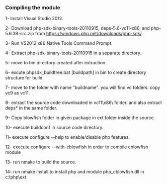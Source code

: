 
### Compiling the module ###

1- Install Visual Studio 2012.

2- Download php-sdk-binary-tools-20110915, deps-5.6-vc11-x86, and php-5.6.38-src.zip from https://windows.php.net/downloads/php-sdk/.

3- Run VS2012 x86 Native Tools Command Prompt.

4- Extract php-sdk-binary-tools-20110915 in a separate directory.

5- move to bin directory created after extraction.

6- excute phpsdk_buildtree.bat <buildname> [buildpath] in bin to create directory structure for build.
  
7- move to the folder with name "buildname". you will find vc folders. copy vc9 as vc11.

8- extract the source code downloaded in vc11\x86\ folder. and also extract deps* in the same folder.

9- Copy blowfish folder in given package in ext folder inside the source.

10- execute buildconf in source code directory.

11- execute configure --help to enable/disable php features.

12- execute configure --with-cblowfish in order to compile cblowfish module

13- run nmake to build the source.

14- run nmake install to install php and module php_cblowfish.dll in c:\php\ext
